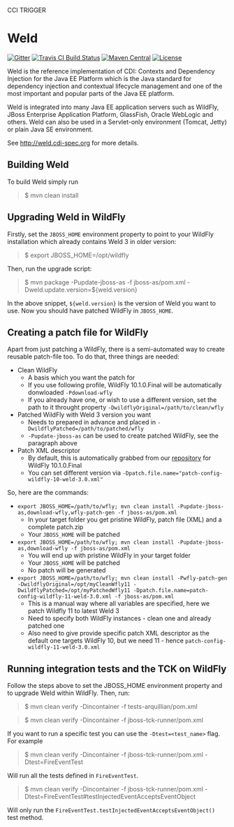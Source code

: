 CCI TRIGGER

Weld
====

[![Gitter](https://badges.gitter.im/Join%20Chat.svg)](https://gitter.im/weld/user)
[![Travis CI Build Status](https://img.shields.io/travis/weld/core/master.svg)](https://travis-ci.org/weld/core)
[![Maven Central](http://img.shields.io/maven-central/v/org.jboss.weld.se/weld-se-shaded.svg)](http://search.maven.org/#search%7Cga%7C1%7Ca%3A%22weld-core-impl%22)
[![License](https://img.shields.io/badge/license-Apache%20License%202.0-yellow.svg)](http://www.apache.org/licenses/LICENSE-2.0.html)

Weld is the reference implementation of CDI: Contexts and Dependency Injection for the Java EE Platform which is the Java standard for dependency injection and contextual lifecycle management and one of the most important and popular parts of the Java EE platform.

Weld is integrated into many Java EE application servers such as WildFly, JBoss Enterprise Application Platform, GlassFish, Oracle WebLogic and others. Weld can also be used in a Servlet-only environment (Tomcat, Jetty) or plain Java SE environment.

See http://weld.cdi-spec.org for more details.

Building Weld
-------------

To build Weld simply run

> $ mvn clean install

Upgrading Weld in WildFly
-------------------------

Firstly, set the `JBOSS_HOME` environment property to point to your WildFly installation which already contains Weld 3 in older version:

> $ export JBOSS_HOME=/opt/wildfly

Then, run the upgrade script:

> $ mvn package -Pupdate-jboss-as -f jboss-as/pom.xml -Dweld.update.version=${weld.version}

In the above snippet, `${weld.version}` is the version of Weld you want to use.
Now you should have patched WildFly in `JBOSS_HOME`.

Creating a patch file for WildFly
---------------------------------

Apart from just patching a WildFly, there is a semi-automated way to create reusable patch-file too.
To do that, three things are needed:
* Clean WildFly
  * A basis which you want the patch for
  * If you use following profile, WildFly 10.1.0.Final will be automatically donwloaded `-Pdownload-wfly`
  * If you already have one, or wish to use a different version, set the path to it throught property `-DwildflyOriginal=/path/to/clean/wfly`
* Patched WildFly with Weld 3 version you want
  * Needs to prepared in advance and placed in `-DwildflyPatched=/path/to/patched/wfly`
  * `-Pupdate-jboss-as` can be used to create patched WildFly, see the paragraph above
* Patch XML descriptor
  * By default, this is automatically grabbed from our [repository](https://github.com/weld/build/tree/master/wildfly) for WildFly 10.1.0.Final
  * You can set different version via `-Dpatch.file.name="patch-config-wildfly-10-weld-3.0.xml"`

So, here are the commands:
* `export JBOSS_HOME=/path/to/wfly; mvn clean install -Pupdate-jboss-as,download-wfly,wfly-patch-gen -f jboss-as/pom.xml`
  * In your target folder you get pristine WildFly, patch file (XML) and a complete patch.zip
  * Your `JBOSS_HOME` will be patched
* `export JBOSS_HOME=/path/to/wfly; mvn clean install -Pupdate-jboss-as,download-wfly -f jboss-as/pom.xml`
  * You will end up with pristine WildFly in your target folder
  * Your `JBOSS_HOME` will be patched
  * No patch will be generated
* `export JBOSS_HOME=/path/to/wfly; mvn clean install -Pwfly-patch-gen -DwildflyOriginal=/opt/myCleanWfly11 -DwildflyPatched=/opt/myPatchedWfly11 -Dpatch.file.name=patch-config-wildfly-11-weld-3.0.xml -f jboss-as/pom.xml`
  * This is a manual way where all variables are specified, here we patch Wildfly 11 to latest Weld 3
  * Need to specify both WildFly instances - clean one and already patched one
  * Also need to give provide specific patch XML descriptor as the default one targets WildFly 10, but we need 11 - hence `patch-config-wildfly-11-weld-3.0.xml`

Running integration tests and the TCK on WildFly
----------------------------------------------------

Follow the steps above to set the JBOSS_HOME environment property and to upgrade Weld
within WildFly. Then, run:

> $ mvn clean verify -Dincontainer -f tests-arquillian/pom.xml

> $ mvn clean verify -Dincontainer -f jboss-tck-runner/pom.xml

If you want to run a specific test you can use the `-Dtest=<test_name>` flag. For example 

> $ mvn clean verify -Dincontainer -f jboss-tck-runner/pom.xml -Dtest=FireEventTest

Will run all the tests defined in `FireEventTest`.

> $ mvn clean verify -Dincontainer -f jboss-tck-runner/pom.xml -Dtest=FireEventTest#testInjectedEventAcceptsEventObject

Will only run the `FireEventTest.testInjectedEventAcceptsEventObject()` test method.
